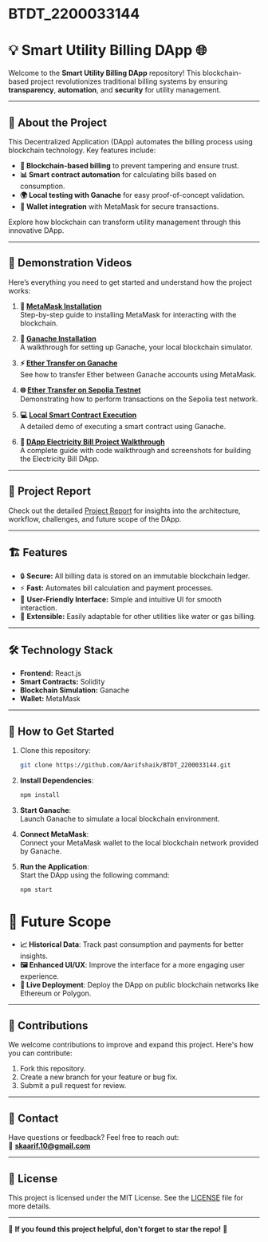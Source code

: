 # BTDT_2200033144
# 💡 **Smart Utility Billing DApp** 🌐

Welcome to the **Smart Utility Billing DApp** repository! This blockchain-based project revolutionizes traditional billing systems by ensuring **transparency**, **automation**, and **security** for utility management.

---

## 🚀 **About the Project**
This Decentralized Application (DApp) automates the billing process using blockchain technology. Key features include:
- **🔗 Blockchain-based billing** to prevent tampering and ensure trust.
- **📊 Smart contract automation** for calculating bills based on consumption.
- **🌍 Local testing with Ganache** for easy proof-of-concept validation.
- **💼 Wallet integration** with MetaMask for secure transactions.

Explore how blockchain can transform utility management through this innovative DApp.

---

## 🎥 **Demonstration Videos**
Here’s everything you need to get started and understand how the project works:

1. **🦊 [MetaMask Installation](#)**  
   Step-by-step guide to installing MetaMask for interacting with the blockchain.

2. **🍫 [Ganache Installation](#)**  
   A walkthrough for setting up Ganache, your local blockchain simulator.

3. **⚡ [Ether Transfer on Ganache](#)**  
   See how to transfer Ether between Ganache accounts using MetaMask.

4. **🌐 [Ether Transfer on Sepolia Testnet](#)**  
   Demonstrating how to perform transactions on the Sepolia test network.

5. **💻 [Local Smart Contract Execution](#)**  
   A detailed demo of executing a smart contract using Ganache.

6. **🔧 [DApp Electricity Bill Project Walkthrough](#)**  
   A complete guide with code walkthrough and screenshots for building the Electricity Bill DApp.

---

## 📄 **Project Report**
Check out the detailed [Project Report](#) for insights into the architecture, workflow, challenges, and future scope of the DApp. 

---

## 🏗️ **Features**
- 🔒 **Secure:** All billing data is stored on an immutable blockchain ledger.
- ⚡ **Fast:** Automates bill calculation and payment processes.
- 🎨 **User-Friendly Interface:** Simple and intuitive UI for smooth interaction.
- 🌱 **Extensible:** Easily adaptable for other utilities like water or gas billing.

---

## 🛠️ **Technology Stack**
- **Frontend:** React.js
- **Smart Contracts:** Solidity
- **Blockchain Simulation:** Ganache
- **Wallet:** MetaMask

---

## 🎯 **How to Get Started**
1. Clone this repository:  
   ```bash
   git clone https://github.com/Aarifshaik/BTDT_2200033144.git

2. **Install Dependencies**: 
   ```bash
   npm install

3. **Start Ganache**:  
   Launch Ganache to simulate a local blockchain environment.  
   
4. **Connect MetaMask**:  
   Connect your MetaMask wallet to the local blockchain network provided by Ganache.  

5. **Run the Application**:  
   Start the DApp using the following command:  
   ```bash
   npm start

# 🌟 Future Scope

- **📈 Historical Data**: Track past consumption and payments for better insights.  
- **🖼️ Enhanced UI/UX**: Improve the interface for a more engaging user experience.  
- **📡 Live Deployment**: Deploy the DApp on public blockchain networks like Ethereum or Polygon.  

---

## 🙌 Contributions

We welcome contributions to improve and expand this project. Here's how you can contribute:  

1. Fork this repository.  
2. Create a new branch for your feature or bug fix.  
3. Submit a pull request for review.  

---

## 📧 Contact

Have questions or feedback? Feel free to reach out:  
📩 **skaarif.10@gmail.com**  

---

## 📝 License

This project is licensed under the MIT License. See the [LICENSE](#) file for more details.  

---

🌟 **If you found this project helpful, don't forget to star the repo!** 🌟